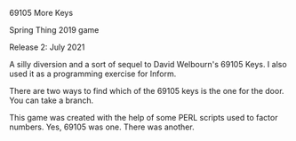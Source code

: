 69105 More Keys

Spring Thing 2019 game

Release 2: July 2021

A silly diversion and a sort of sequel to David Welbourn's 69105 Keys. I also used it as a programming exercise for Inform.

There are two ways to find which of the 69105 keys is the one for the door. You can take a branch.

This game was created with the help of some PERL scripts used to factor numbers. Yes, 69105 was one. There was another.
